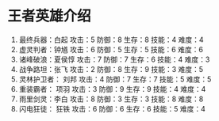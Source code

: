 # 王者英雄介绍
1. 最终兵器：白起  攻击：5  防御：8  生存：8  技能：4  难度：4
2. 虚灵判者：钟馗  攻击：6 防御：5  生存：5  技能：6  难度：6
3. 诸峰破浪：夏侯惇 攻击：7 防御：7 生存：6 技能：4 难度：3
4. 战争路坦：张飞  攻击：2 防御：8 生存：9 技能：3 难度：5
5. 灵林护卫者： 刘邦 攻击：4 防御：7 生存：7 技能：5 难度：5
6. 重装霸者： 项羽 攻击：3 防御：9 生存：9 技能：4 难度：4
7. 雨里剑灵：李白 攻击：8 防御：3 生存：3 技能：8 难度：8
7. 闪电狂徒： 狂铁 攻击：6 防御：6 生存：6 技能：5 难度：4


